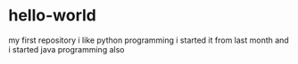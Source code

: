 # hello-world
my first repository
i like python programming i started it from last month
and i started java programming also
